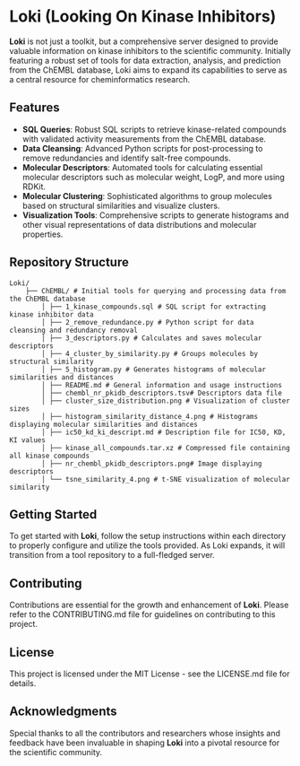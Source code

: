 # Loki (Looking On Kinase Inhibitors)

**Loki** is not just a toolkit, but a comprehensive server designed to provide valuable information on kinase inhibitors to the scientific community. Initially featuring a robust set of tools for data extraction, analysis, and prediction from the ChEMBL database, Loki aims to expand its capabilities to serve as a central resource for cheminformatics research.

## Features
- **SQL Queries**: Robust SQL scripts to retrieve kinase-related compounds with validated activity measurements from the ChEMBL database.
- **Data Cleansing**: Advanced Python scripts for post-processing to remove redundancies and identify salt-free compounds.
- **Molecular Descriptors**: Automated tools for calculating essential molecular descriptors such as molecular weight, LogP, and more using RDKit.
- **Molecular Clustering**: Sophisticated algorithms to group molecules based on structural similarities and visualize clusters.
- **Visualization Tools**: Comprehensive scripts to generate histograms and other visual representations of data distributions and molecular properties.

## Repository Structure

    Loki/
        ├── ChEMBL/ # Initial tools for querying and processing data from the ChEMBL database
            │ ├── 1_kinase_compounds.sql # SQL script for extracting kinase inhibitor data
            │ ├── 2_remove_redundance.py # Python script for data cleansing and redundancy removal
            │ ├── 3_descriptors.py # Calculates and saves molecular descriptors
            │ ├── 4_cluster_by_similarity.py # Groups molecules by structural similarity
            │ ├── 5_histogram.py # Generates histograms of molecular similarities and distances
            │ ├── README.md # General information and usage instructions
            │ ├── chembl_nr_pkidb_descriptors.tsv# Descriptors data file
            │ ├── cluster_size_distribution.png # Visualization of cluster sizes
            │ ├── histogram_similarity_distance_4.png # Histograms displaying molecular similarities and distances
            │ ├── ic50_kd_ki_descript.md # Description file for IC50, KD, KI values
            │ ├── kinase_all_compounds.tar.xz # Compressed file containing all kinase compounds
            │ ├── nr_chembl_pkidb_descriptors.png# Image displaying descriptors
            │ └── tsne_similarity_4.png # t-SNE visualization of molecular similarity

## Getting Started
To get started with **Loki**, follow the setup instructions within each directory to properly configure and utilize the tools provided. As Loki expands, it will transition from a tool repository to a full-fledged server.

## Contributing
Contributions are essential for the growth and enhancement of **Loki**. Please refer to the CONTRIBUTING.md file for guidelines on contributing to this project.

## License
This project is licensed under the MIT License - see the LICENSE.md file for details.

## Acknowledgments
Special thanks to all the contributors and researchers whose insights and feedback have been invaluable in shaping **Loki** into a pivotal resource for the scientific community.
